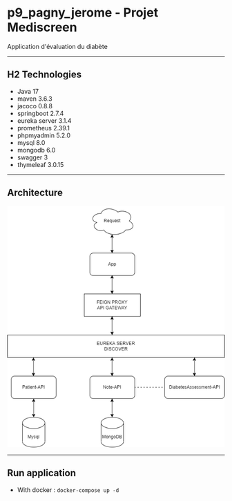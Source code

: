 # p9_pagny_jerome - Projet Mediscreen
Application d'évaluation du diabète

---
## H2 Technologies
- Java 17
- maven 3.6.3
- jacoco 0.8.8
- springboot 2.7.4
- eureka server 3.1.4
- prometheus 2.39.1
- phpmyadmin 5.2.0
- mysql 8.0
- mongodb 6.0
- swagger 3
- thymeleaf 3.0.15


---
## Architecture

![](architecture.png)


---
## Run application
- With docker :
`docker-compose up -d`

